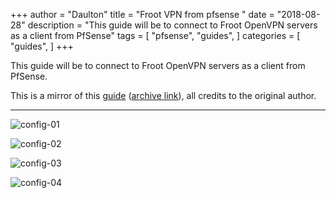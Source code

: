 +++
author = "Daulton"
title = "Froot VPN from pfsense "
date = "2018-08-28"
description = "This guide will be to connect to Froot OpenVPN servers as a client from PfSense"
tags = [
    "pfsense",
    "guides",
]
categories = [
    "guides",
]
+++

This guide will be to connect to Froot OpenVPN servers as a client from PfSense.
<!--more-->

This is a mirror of this [guide](https://mybroadband.co.za/vb/showthread.php/669041-Mini-Guide-Setup-free-VPN-(Froot-using-OpenVPN)-in-PfSense "https://mybroadband.co.za/vb/showthread.php/669041-Mini-Guide-Setup-free-VPN-(Froot-using-OpenVPN)-in-PfSense")  ([archive link](https://archive.fo/aLxtt "https://archive.fo/aLxtt")), all credits to the original author.

----------

![config-01](/images/froot-vpn-guide/froot_vpn_config-01.png)

![config-02](/images/froot-vpn-guide/froot_vpn_config-02.png)

![config-03](/images/froot-vpn-guide/froot_vpn_config-03.png)

![config-04](/images/froot-vpn-guide/froot_vpn_config-04.png)

